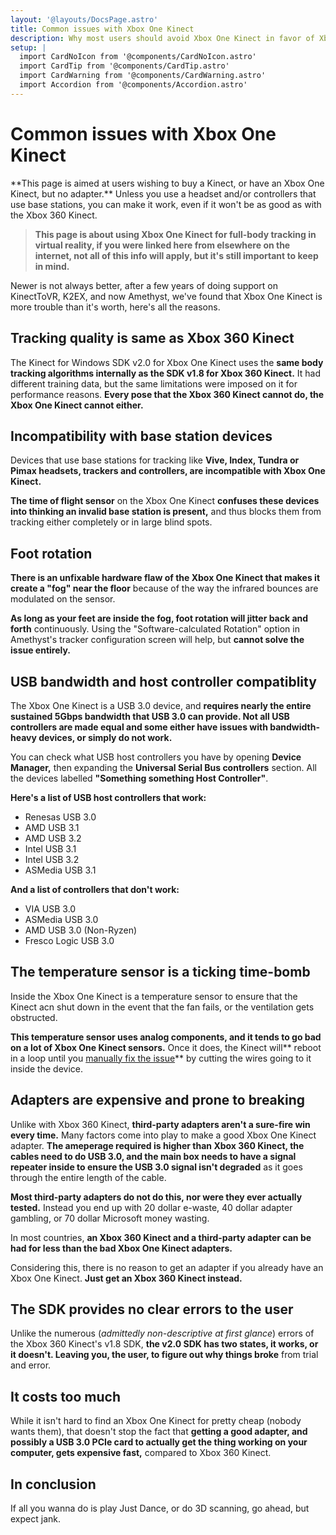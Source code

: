 ```yaml
---
layout: '@layouts/DocsPage.astro'
title: Common issues with Xbox One Kinect
description: Why most users should avoid Xbox One Kinect in favor of Xbox 360 Kinect instead.
setup: | 
  import CardNoIcon from '@components/CardNoIcon.astro'
  import CardTip from '@components/CardTip.astro'
  import CardWarning from '@components/CardWarning.astro'
  import Accordion from '@components/Accordion.astro'
---
```


# Common issues with Xbox One Kinect

<CardWarning title="For existing Xbox One Kinect users">
**This page is aimed at users wishing to buy a Kinect, or have an Xbox One Kinect, but no adapter.** Unless you use a headset and/or controllers that use base stations, you can make it work, even if it won't be as good as with the Xbox 360 Kinect.
</CardWarning>

> **This page is about using Xbox One Kinect for full-body tracking in virtual reality, if you were linked here from elsewhere on the internet, not all of this info will apply, but it's still important to keep in mind.**

Newer is not always better, after a few years of doing support on KinectToVR, K2EX, and now Amethyst, we've found that Xbox One Kinect is more trouble than it's worth, here's all the reasons.

## Tracking quality is same as Xbox 360 Kinect
The Kinect for Windows SDK v2.0 for Xbox One Kinect uses the **same body tracking algorithms internally as the SDK v1.8 for Xbox 360 Kinect.** It had different training data, but the same limitations were imposed on it for performance reasons. **Every pose that the Xbox 360 Kinect cannot do, the Xbox One Kinect cannot either.**

## Incompatibility with base station devices
Devices that use base stations for tracking like **Vive, Index, Tundra or Pimax headsets, trackers and controllers, are incompatible with Xbox One Kinect.**

**The time of flight sensor** on the Xbox One Kinect **confuses these devices into thinking an invalid base station is present,** and thus blocks them from tracking either completely or in large blind spots.

## Foot rotation
**There is an unfixable hardware flaw of the Xbox One Kinect that makes it create a "fog" near the floor** because of the way the infrared bounces are modulated on the sensor.

**As long as your feet are inside the fog, foot rotation will jitter back and forth** continuously. Using the "Software-calculated Rotation" option in Amethyst's tracker configuration screen will help, but **cannot solve the issue entirely.**

## USB bandwidth and host controller compatiblity
The Xbox One Kinect is a USB 3.0 device, and **requires nearly the entire sustained 5Gbps bandwidth that USB 3.0 can provide. Not all USB controllers are made equal and some either have issues with bandwidth-heavy devices, or simply do not work.**

You can check what USB host controllers you have by opening **Device Manager,** then expanding the **Universal Serial Bus controllers** section. All the devices labelled **"Something something Host Controller"**.

**Here's a list of USB host controllers that work:**

- Renesas USB 3.0
- AMD USB 3.1
- AMD USB 3.2
- Intel USB 3.1
- Intel USB 3.2
- ASMedia USB 3.1

**And a list of controllers that don't work:**

- VIA USB 3.0
- ASMedia USB 3.0
- AMD USB 3.0 (Non-Ryzen)
- Fresco Logic USB 3.0

## The temperature sensor is a ticking time-bomb
Inside the Xbox One Kinect is a temperature sensor to ensure that the Kinect acn shut down in the event that the fan fails, or the ventilation gets obstructed.

**This temperature sensor uses analog components, and it tends to go bad on a lot of Xbox One Kinect sensors.** Once it does, the Kinect will** reboot in a loop until you [manually fix the issue](https://youtu.be/BoRK3jJVMLM)** by cutting the wires going to it inside the device.

## Adapters are expensive and prone to breaking
Unlike with Xbox 360 Kinect, **third-party adapters aren't a sure-fire win every time.** Many factors come into play to make a good Xbox One Kinect adapter. **The ameperage required is higher than Xbox 360 Kinect, the cables need to do USB 3.0, and the main box needs to have a signal repeater inside to ensure the USB 3.0 signal isn't degraded** as it goes through the entire length of the cable.

**Most third-party adapters do not do this, nor were they ever actually tested.** Instead you end up with 20 dollar e-waste, 40 dollar adapter gambling, or 70 dollar Microsoft money wasting.

In most countries, **an Xbox 360 Kinect and a third-party adapter can be had for less than the bad Xbox One Kinect adapters.**

Considering this, there is no reason to get an adapter if you already have an Xbox One Kinect. **Just get an Xbox 360 Kinect instead.**

## The SDK provides no clear errors to the user
Unlike the numerous (_admittedly non-descriptive at first glance_) errors of the Xbox 360 Kinect's v1.8 SDK, **the v2.0 SDK has two states, it works, or it doesn't. Leaving you, the user, to figure out why things broke** from trial and error.

## It costs too much
While it isn't hard to find an Xbox One Kinect for pretty cheap (nobody wants them), that doesn't stop the fact that **getting a good adapter, and possibly a USB 3.0 PCIe card to actually get the thing working on your computer, gets expensive fast,** compared to Xbox 360 Kinect.

## In conclusion
If all you wanna do is play Just Dance, or do 3D scanning, go ahead, but expect jank.
